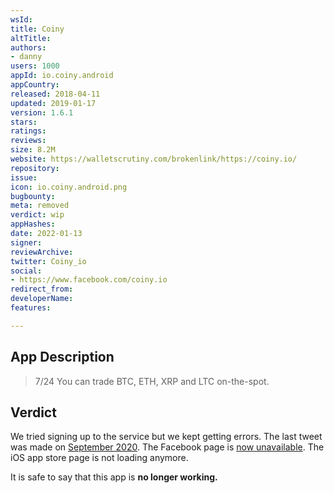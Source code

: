 ```yaml
---
wsId: 
title: Coiny
altTitle: 
authors:
- danny
users: 1000
appId: io.coiny.android
appCountry: 
released: 2018-04-11
updated: 2019-01-17
version: 1.6.1
stars: 
ratings: 
reviews: 
size: 8.2M
website: https://walletscrutiny.com/brokenlink/https://coiny.io/
repository: 
issue: 
icon: io.coiny.android.png
bugbounty: 
meta: removed
verdict: wip
appHashes: 
date: 2022-01-13
signer: 
reviewArchive: 
twitter: Coiny_io
social:
- https://www.facebook.com/coiny.io
redirect_from: 
developerName: 
features: 

---
```


## App Description

> 7/24 You can trade BTC, ETH, XRP and LTC on-the-spot.

## Verdict

We tried signing up to the service but we kept getting errors. The last tweet was made on [September 2020](https://twitter.com/Coiny_io/status/1323594487667564544). The Facebook page is [now unavailable](https://www.facebook.com/coiny.io/). The iOS app store page is not loading anymore. 

It is safe to say that this app is **no longer working.**